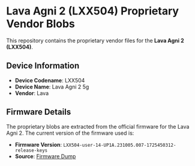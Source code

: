 # Lava Agni 2 (LXX504) Proprietary Vendor Blobs

This repository contains the proprietary vendor files for the **Lava Agni 2 (LXX504)**.

## Device Information

- **Device Codename**: LXX504
- **Device Name**: Lava Agni 2 5g
- **Vendor**: Lava

## Firmware Details

The proprietary blobs are extracted from the official firmware for the Lava Agni 2. The current version of the firmware used is:

- **Firmware Version**: `LXX504-user-14-UP1A.231005.007-1725450312-release-keys`
- **Source**: [Firmware Dump](https://dumps.tadiphone.dev/dumps/lava/lxx504.git)
